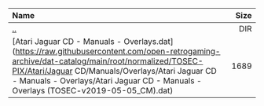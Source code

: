 |Name|Size|
|:---|---:|
|[..](../index.html)|DIR|
|[Atari Jaguar CD - Manuals - Overlays.dat](https://raw.githubusercontent.com/open-retrogaming-archive/dat-catalog/main/root/normalized/TOSEC-PIX/Atari/Jaguar CD/Manuals/Overlays/Atari Jaguar CD - Manuals - Overlays/Atari Jaguar CD - Manuals - Overlays (TOSEC-v2019-05-05_CM).dat)|1689|
